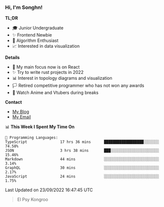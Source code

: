 ### Hi, I'm Songhn!

**TL;DR**

- 🎓 Junior Undergraduate
- ✨ Frontend Newbie
- 🎈 Algorithm Enthusiast
- 📈 Interested in data visualization

**Details**

- 🎯 My main focus now is on React
- ✨ Try to write rust projects in 2022
- 📊 Interest in topology diagrams and visualization
- 🏳️ Retired competitive programmer who has not won any awards
- 🍵 Watch Anime and Vtubers during breaks

**Contact**
- [My Blog](https://blog.songhn.com)
- [My Email](mailto:songhn233@gmail.com)

<!--START_SECTION:waka-->
📊 **This Week I Spent My Time On** 

```text
💬 Programming Languages: 
TypeScript               17 hrs 36 mins      ██████████████████░░░░░░░   74.58% 
JSON                     3 hrs 38 mins       ███░░░░░░░░░░░░░░░░░░░░░░   15.46% 
Markdown                 44 mins             ░░░░░░░░░░░░░░░░░░░░░░░░░   3.14% 
GraphQL                  30 mins             ░░░░░░░░░░░░░░░░░░░░░░░░░   2.17% 
JavaScript               24 mins             ░░░░░░░░░░░░░░░░░░░░░░░░░   1.75%

```


 Last Updated on 23/09/2022 16:47:45 UTC
<!--END_SECTION:waka-->

> El Psy Kongroo
